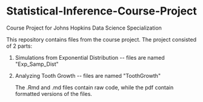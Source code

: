 # Statistical-Inference-Course-Project
Course Project for Johns Hopkins Data Science Specialization

This repository contains files from the course project. The project consisted of 2 parts:

1. Simulations from Exponential Distribution
   -- files are named "Exp_Samp_Dist"
   
2. Analyzing Tooth Growth
   -- files are named "ToothGrowth"

   The .Rmd and .md files contain raw code, while the pdf contain formatted versions of the files.
